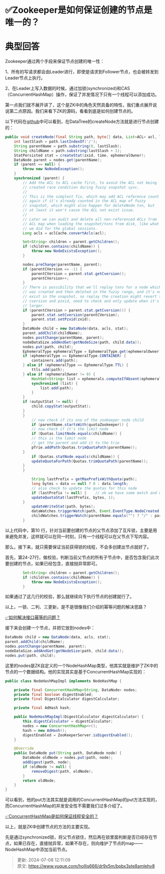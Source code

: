 # ✅Zookeeper是如何保证创建的节点是唯一的？

# 典型回答


Zookeeper通过两个手段来保证节点创建的唯一性：



1、所有的写请求都会由Leader进行，即使是请求到Follower节点，也会被转发到Leader节点上执行。

2、在Leader上写入数据的时候，通过加锁(synchronized)和CAS（ConcurrentHashMap）操作，保证了并发情况下只有一个线程可以添加成功。



第一点我们就不展开讲了，这个是ZK中的角色天然具备的特性，我们重点展开说说第二点原因。我们来看下ZK的源码，看看到底是如何创建节点的。



以下代码在[github](https://github.com/apache/zookeeper/blob/15f29b51a22bc51b9d6074cb7f3e72bb00a9753a/zookeeper-server/src/main/java/org/apache/zookeeper/server/DataTree.java#L416)中可以看到，在DataTree的createNode方法就是进行节点创建的：



```java
public void createNode(final String path, byte[] data, List<ACL> acl, long ephemeralOwner, int parentCVersion, long zxid, long time, Stat outputStat) throws NoNodeException, NodeExistsException {
    int lastSlash = path.lastIndexOf('/');
    String parentName = path.substring(0, lastSlash);
    String childName = path.substring(lastSlash + 1);
    StatPersisted stat = createStat(zxid, time, ephemeralOwner);
    DataNode parent = nodes.get(parentName);
    if (parent == null) {
        throw new NoNodeException();
    }
    synchronized (parent) {
        // Add the ACL to ACL cache first, to avoid the ACL not being
        // created race condition during fuzzy snapshot sync.
        //
        // This is the simplest fix, which may add ACL reference count
        // again if it's already counted in the ACL map of fuzzy
        // snapshot, which might also happen for deleteNode txn, but
        // at least it won't cause the ACL not exist issue.
        //
        // Later we can audit and delete all non-referenced ACLs from
        // ACL map when loading the snapshot/txns from disk, like what
        // we did for the global sessions.
        Long acls = aclCache.convertAcls(acl);

        Set<String> children = parent.getChildren();
        if (children.contains(childName)) {
            throw new NodeExistsException();
        }

        nodes.preChange(parentName, parent);
        if (parentCVersion == -1) {
            parentCVersion = parent.stat.getCversion();
            parentCVersion++;
        }
        // There is possibility that we'll replay txns for a node which
        // was created and then deleted in the fuzzy range, and it's not
        // exist in the snapshot, so replay the creation might revert the
        // cversion and pzxid, need to check and only update when it's
        // larger.
        if (parentCVersion > parent.stat.getCversion()) {
            parent.stat.setCversion(parentCVersion);
            parent.stat.setPzxid(zxid);
        }
        DataNode child = new DataNode(data, acls, stat);
        parent.addChild(childName);
        nodes.postChange(parentName, parent);
        nodeDataSize.addAndGet(getNodeSize(path, child.data));
        nodes.put(path, child);
        EphemeralType ephemeralType = EphemeralType.get(ephemeralOwner);
        if (ephemeralType == EphemeralType.CONTAINER) {
            containers.add(path);
        } else if (ephemeralType == EphemeralType.TTL) {
            ttls.add(path);
        } else if (ephemeralOwner != 0) {
            HashSet<String> list = ephemerals.computeIfAbsent(ephemeralOwner, k -> new HashSet<>());
            synchronized (list) {
                list.add(path);
            }
        }
        if (outputStat != null) {
            child.copyStat(outputStat);
        }
        }
            // now check if its one of the zookeeper node child
            if (parentName.startsWith(quotaZookeeper)) {
            // now check if it's the limit node
            if (Quotas.limitNode.equals(childName)) {
            // this is the limit node
            // get the parent and add it to the trie
            pTrie.addPath(Quotas.trimQuotaPath(parentName));
        }
            if (Quotas.statNode.equals(childName)) {
            updateQuotaForPath(Quotas.trimQuotaPath(parentName));
        }
        }

            String lastPrefix = getMaxPrefixWithQuota(path);
            long bytes = data == null ? 0 : data.length;
            // also check to update the quotas for this node
            if (lastPrefix != null) {    // ok we have some match and need to update
            updateQuotaStat(lastPrefix, bytes, 1);
        }
            updateWriteStat(path, bytes);
            dataWatches.triggerWatch(path, Event.EventType.NodeCreated, zxid);
            childWatches.triggerWatch(parentName.equals("") ? "/" : parentName, Event.EventType.NodeChildrenChanged, zxid);
        }

```



以上代码中，第10 行，针对当前要创建的节点的父节点添加了互斥锁，主要是用来避免并发，这样就可以在同一时刻，只有一个线程可以在父节点下写内容。



那么，接下来，就只需要保证当前获得锁的线程，不会多创建出节点就好了。



首先，第24-27行，做校验，判断当前父节点的所有子节点中，是否包含我们此次要创建的节点，如果已经包含，直接抛异常即可。



```java
        Set<String> children = parent.getChildren();
        if (children.contains(childName)) {
            throw new NodeExistsException();
        }
```



如果通过了这几行的校验，那么就继续向下执行节点的创建就行了。



以上，一锁、二判、三更新，是不是很像我们介绍的幂等问题的解决思路？



[✅如何解决接口幂等的问题？](https://www.yuque.com/hollis666/dr9x5m/gz2qwl)



接下来会创建一个节点，并把它放到nodes中：



```java
DataNode child = new DataNode(data, acls, stat);
parent.addChild(childName);
nodes.postChange(parentName, parent);
nodeDataSize.addAndGet(getNodeSize(path, child.data));
nodes.put(path, child);
```



这里的nodes是ZK自定义的一个NodeHashMap类型，他其实就是维护了ZK中的节点的一个数据结构。他的实现其实是基于ConcurrentHashMap实现的：



```java
public class NodeHashMapImpl implements NodeHashMap {

    private final ConcurrentHashMap<String, DataNode> nodes;
    private final boolean digestEnabled;
    private final DigestCalculator digestCalculator;

    private final AdHash hash;

    public NodeHashMapImpl(DigestCalculator digestCalculator) {
        this.digestCalculator = digestCalculator;
        nodes = new ConcurrentHashMap<>();
        hash = new AdHash();
        digestEnabled = ZooKeeperServer.isDigestEnabled();
    }

    @Override
    public DataNode put(String path, DataNode node) {
        DataNode oldNode = nodes.put(path, node);
        addDigest(path, node);
        if (oldNode != null) {
            removeDigest(path, oldNode);
        }
        return oldNode;
    }
}
```



可以看到，他的put方法其实就是调用的ConcurrentHashMap的put方法实现的，而ConcurrentHashMap的并发安全性不需要我们过多介绍了。



[✅ConcurrentHashMap是如何保证线程安全的？](https://www.yuque.com/hollis666/dr9x5m/seuqd9oynk2enp9t)



以上，就是ZK中创建节点的方法的主要实现。



先是通过synchronized锁，将父节点锁住，然后再在锁里面判断是否已经存在节点，如果已存在，直接抛异常，如果不存在，则向维护了节点的map——NodeHashMap中添加当前节点。



> 更新: 2024-07-08 12:11:09  
> 原文: <https://www.yuque.com/hollis666/dr9x5m/bpbx3ste8amlehv8>